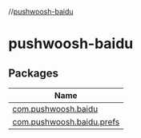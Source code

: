 //[pushwoosh-baidu](index.md)

# pushwoosh-baidu

## Packages

| Name |
|---|
| [com.pushwoosh.baidu](pushwoosh-baidu/com.pushwoosh.baidu/index.md) |
| [com.pushwoosh.baidu.prefs](pushwoosh-baidu/com.pushwoosh.baidu.prefs/index.md) |
